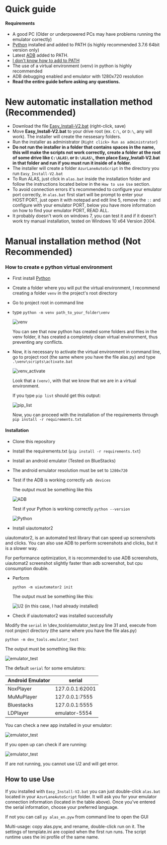 # Quick guide

#### Requirements

* A good PC (Older or underpowered PCs may have problems running the emulator correctly)
* [Python](https://www.python.org/ftp/python/3.7.6/python-3.7.6-amd64.exe) installed and added to PATH (is highly recommended 3.7.6 64bit version only) 
* Latest [ADB](https://developer.android.com/studio/releases/platform-tools) added to PATH.
* [I don't know how to add to PATH](https://www.youtube.com/watch?v=Y2q_b4ugPWk)
* The use of a virtual environment (venv) in python is highly recommended
* ADB debugging enabled and emulator with 1280x720 resolution
* **Read the entire guide before asking any questions.**


# New automatic installation method (Recommended)

* Download the file [Easy_Install-V2.bat](https://raw.githubusercontent.com/LmeSzinc/AzurLaneAutoScript/master/Easy_Install-V2.bat) (right-click, save)
* Move **Easy_Install-V2.bat** to your drive root (ex. `C:\`, or `D:\`, any will work). The installer will create the nessesary folders.
* Run the installer as administrator (`Right click> Run as administrator`)
* **Do not run the installer in a folder that contains spaces in the name, this will make the scripts not work correctly, create a folder at the root of some drive like `C:\ALAS\` or `D:\ALAS\`, then place Easy_Install-V2.bat in that folder and run if you must run it inside of a folder.**
* The installer will create a folder `AzurLaneAutoScript` in the directory you run `Easy_Install-V2.bat`
* To Run ALAS, just click in `alas.bat` inside the installation folder and follow the instructions located below in the `How to use Use` section.
* To avoid connection errors it's recommended to configure your emulator port correctly, in `alas.bat` first start will be prompt to enter your HOST:PORT, just open it with notepad and edit line 5, remove the `::` and configure with your emulator PORT, below you have more information on how to find your emulator PORT, READ ALL.
* It probably doesn't work on windows 7, you can test it and if it doesn't work try manual installation, tested on Windows 10 x64 Version 2004.

# Manual installation method (Not Recommended)

### How to create e python virtual environment

* First install [Python](https://www.python.org/ftp/python/3.7.6/python-3.7.6-amd64.exe)

* Create a folder where you will put the virtual environment, I recommend creating a folder `venv` in the project's root directory
* Go to project root in command line
* type `python -m venv path_to_your_folder\venv`

    ![venv](quickguide.assets/venv.png)
    
    You can see that now python has created some folders and files in the venv folder, it has created a completely clean virtual environment, thus preventing any conflicts.
* Now, it is necessary to activate the virtual environment in command line, go to project root (the same where you have the file alas.py) and type `.\venv\scripts\activate.bat`

   ![venv_activate](quickguide.assets/venv_activate.png)
   
   Look that a `(venv)`, with that we know that we are in a virtual environment.
   
   If you type `pip list` should get this output:
   
   ![pip_list](quickguide.assets/pip_list.png)

    Now, you can proceed with the installation of the requirements through `pip install -r requirements.txt`



#### Installation

* Clone this repository
* Install the requirements.txt (`pip install -r requirements.txt`)
* Install an android emulator (Tested on BlueStacks)
* The android emulator resolution must be set to `1280x720`

* Test if the ADB is working correctly `adb devices`
            
    The output must be something like this

    ![ADB](quickguide.assets/adb_test.png)

    Test if your Python is working correctly `python --version`

    ![Python](quickguide.assets/python_test.png)
    
* Install uiautomator2

uiautomator2, is an automated test library that can speed up screenshots and clicks. You can also use ADB to perform screenshots and clicks, but it is a slower way.

For performance optimization, it is recommended to use ADB screenshots, uiautomat2 screenshot slightly faster than adb screenshot, but cpu consumption double.

* Perform

    `python -m uiautomator2 init`
    
    The output must be something like this:
    
    ![U2](quickguide.assets/u2_test.png)
    (in this case, I had already installed)
    
* Check if uiautomator2 was installed successfully

Modify the `serial` in \dev_tools\emulator_test.py line 31 and, execute from root project directory (the same where you have the file alas.py)

`python -m dev_tools.emulator_test`

The output must be something like this:

![emulator_test](quickguide.assets/emulator_test.png)

The default `serial` for some emulators:

| Android Emulator | serial          |
|------------------|-----------------|
| NoxPlayer        | 127.0.0.1:62001 |
| MuMuPlayer       | 127.0.0.1:7555  |
| Bluestacks       | 127.0.0.1:5555  |
| LDPlayer         | emulator-5554   |

You can check a new app installed in your emulator:

![emulator_test](quickguide.assets/atx.png)

If you open up can check if are running:

![emulator_test](quickguide.assets/atx_running.png)

If are not running, you cannot use U2 and will get error.


## How to use Use

If you installed with `Easy_Install-V2.bat` you can just double-click `alas.bat` located in your `AzurLaneAutoScript` folder. It will ask you for your emulator connection information (located in the table above). Once you've entered the serial information, choose your preferred language.

If not you can call `py alas_en.pyw` from command line to open the GUI

Multi-usage: copy alas.pyw, and rename, double-click run on it. The settings of template.ini are copied when the first run runs. The script runtime uses the ini profile of the same name.




    

    
    
